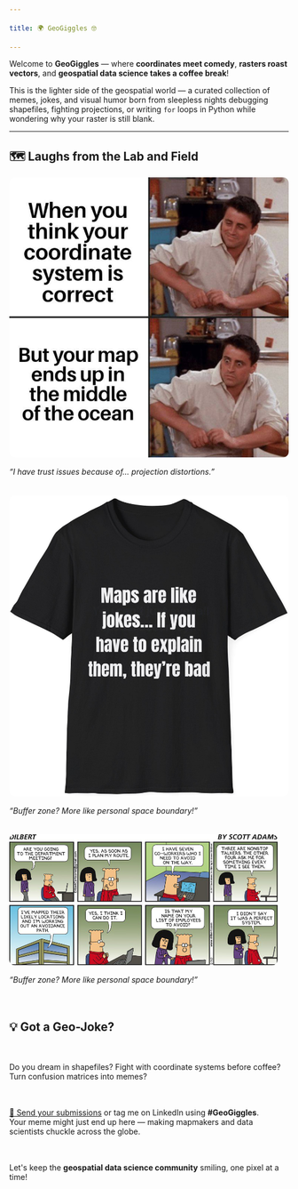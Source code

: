 ```yaml
---

title: 🌍 GeoGiggles 🤓

---
```



Welcome to **GeoGiggles** — where **coordinates meet comedy**, **rasters roast vectors**, and **geospatial data science takes a coffee break**!

This is the lighter side of the geospatial world — a curated collection of memes, jokes, and visual humor born from sleepless nights debugging shapefiles, fighting projections, or writing `for` loops in Python while wondering why your raster is still blank.

---

## 🗺️ Laughs from the Lab and Field

<div class="gallery" style="display: flex; flex-wrap: wrap; gap: 20px; justify-content: flex-start;">

  <div style="flex: 1 1 300px;">
    <img src="/assets/img/geogiggle.jpg" alt="Map joke 1" style="width: 100%; border-radius: 10px;">
    <p><em>“I have trust issues because of... projection distortions.”</em></p>
  </div>

  <div style="flex: 1 1 300px;">
    <img src="/assets/img/gis1.jpg" alt="Map joke 2" style="width: 100%; border-radius: 10px;">
    <p><em>“Buffer zone? More like personal space boundary!”</em></p>
  </div>

  <div style="flex: 1 1 300px;">
    <img src="/assets/img/gis2.jpg" alt="Map joke 2" style="width: 100%; border-radius: 10px;">
    <p><em>“Buffer zone? More like personal space boundary!”</em></p>
  </div>

---

## 💡 Got a Geo-Joke?

Do you dream in shapefiles? Fight with coordinate systems before coffee? Turn confusion matrices into memes?

[📩 Send your submissions](mailto:pratiregmi78@gmail.com) or tag me on LinkedIn using **#GeoGiggles**.  
Your meme might just end up here — making mapmakers and data scientists chuckle across the globe.

Let's keep the **geospatial data science community** smiling, one pixel at a time!
